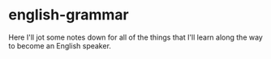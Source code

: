 # english-grammar
Here I'll jot some notes down for all of the things that I'll learn along the way to become an English speaker.
